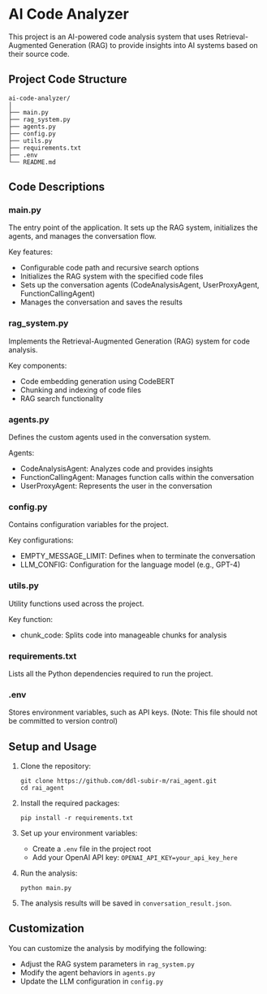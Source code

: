 # AI Code Analyzer

This project is an AI-powered code analysis system that uses Retrieval-Augmented Generation (RAG) to provide insights into AI systems based on their source code.

## Project Code Structure

```
ai-code-analyzer/
│
├── main.py
├── rag_system.py
├── agents.py
├── config.py
├── utils.py
├── requirements.txt
├── .env
└── README.md
```

## Code Descriptions

### main.py
The entry point of the application. It sets up the RAG system, initializes the agents, and manages the conversation flow.

Key features:
- Configurable code path and recursive search options
- Initializes the RAG system with the specified code files
- Sets up the conversation agents (CodeAnalysisAgent, UserProxyAgent, FunctionCallingAgent)
- Manages the conversation and saves the results

### rag_system.py
Implements the Retrieval-Augmented Generation (RAG) system for code analysis.

Key components:
- Code embedding generation using CodeBERT
- Chunking and indexing of code files
- RAG search functionality

### agents.py
Defines the custom agents used in the conversation system.

Agents:
- CodeAnalysisAgent: Analyzes code and provides insights
- FunctionCallingAgent: Manages function calls within the conversation
- UserProxyAgent: Represents the user in the conversation

### config.py
Contains configuration variables for the project.

Key configurations:
- EMPTY_MESSAGE_LIMIT: Defines when to terminate the conversation
- LLM_CONFIG: Configuration for the language model (e.g., GPT-4)

### utils.py
Utility functions used across the project.

Key function:
- chunk_code: Splits code into manageable chunks for analysis

### requirements.txt
Lists all the Python dependencies required to run the project.

### .env
Stores environment variables, such as API keys. (Note: This file should not be committed to version control)

## Setup and Usage

1. Clone the repository:
   ```
   git clone https://github.com/ddl-subir-m/rai_agent.git
   cd rai_agent
   ```

2. Install the required packages:
   ```
   pip install -r requirements.txt
   ```

3. Set up your environment variables:
   - Create a `.env` file in the project root
   - Add your OpenAI API key: `OPENAI_API_KEY=your_api_key_here`

4. Run the analysis:
   ```
   python main.py
   ```
5. The analysis results will be saved in `conversation_result.json`.

## Customization

You can customize the analysis by modifying the following:
- Adjust the RAG system parameters in `rag_system.py`
- Modify the agent behaviors in `agents.py`
- Update the LLM configuration in `config.py`

